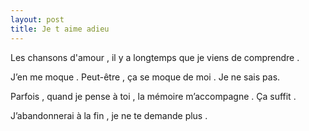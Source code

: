 ```yaml
---
layout: post
title: Je t aime adieu
---
```


Les chansons d'amour , il y a longtemps que je viens de comprendre .

J’en me moque . Peut-être , ça se moque de moi . Je ne sais pas.

Parfois , quand je pense à toi , la mémoire m’accompagne . Ça suffit .

J’abandonnerai à la fin , je ne te demande plus .
